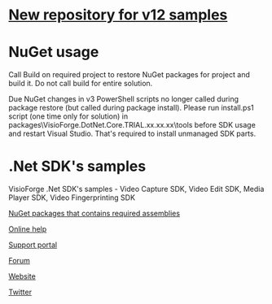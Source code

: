 # [New repository for v12 samples](https://github.com/visioforge/.Net-SDK-s-samples)

# NuGet usage

Call Build on required project to restore NuGet packages for project and build it. Do not call build for entire solution.

Due NuGet changes in v3 PowerShell scripts no longer called during package restore (but called during package install).
Please run install.ps1 script (one time only for solution) in packages\VisioForge.DotNet.Core.TRIAL.xx.xx.xx\tools before SDK usage and restart Visual Studio.
That's required to install unmanaged SDK parts.

# .Net SDK's samples
VisioForge .Net SDK's samples - Video Capture SDK, Video Edit SDK, Media Player SDK, Video Fingerprinting SDK

[NuGet packages that contains required assemblies](https://www.nuget.org/packages?q=visioforge)

[Online help](http://www.visioforge.com/online_help/sdks_net/index.html)

[Support portal](https://visioforge.com/support/)

[Forum](https://visioforge.com/support/379431-Forum)

[Website](https://visioforge.com/)

[Twitter](https://twitter.com/VisioForge)
